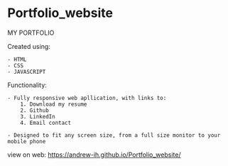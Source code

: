 # Portfolio_website

MY PORTFOLIO 

Created using:

    - HTML
    - CSS 
    - JAVASCRIPT


Functionality:

    - Fully responsive web apllication, with links to:
        1. Download my resume
        2. Github
        3. LinkedIn
        4. Email contact

    - Designed to fit any screen size, from a full size monitor to your mobile phone


view on web: https://andrew-ih.github.io/Portfolio_website/

